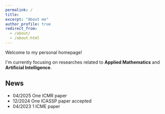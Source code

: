 ```yaml
---
permalink: /
title:
excerpt: "About me"
author_profile: true
redirect_from: 
  - /about/
  - /about.html
---
```


Welcome to my personal homepage!  

I'm currently focusing on researches related to **Applied Mathematics** and **Artificial Intelligence**.

## News
- 04/2025 One ICMR paper
- 12/2024 One ICASSP paper accepted 
- 04/2023 1 ICME paper
